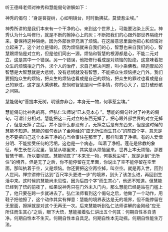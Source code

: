 听王德峰老师对神秀和慧能偈句讲解如下：

神秀的偈句：“身是菩提树，心如明镜台，时时勤拂拭，莫使惹尘埃。”

神秀所讲的是我们本来有一个干净的心，来到这个世界上，可能要沾染上灰尘。神秀认为什么叫修行，就是不断的擦掉心上的灰；不断把我们的心跟外部世界隔绝开来，要保持这种隔绝，因为外部世界充满了烦恼。在这层意思里面他把心和烦恼对立起来了。这个对立是错的，因为烦恼就来自我们的心，智慧也来自我们的心，智慧跟烦恼是对立的，但是他们同出一源。烦恼和智慧的根源都是心，不能二元对立，这是其中一个错误。另一个错误，他把修行看成是对烦恼的拒绝，这意味着把众生的烦恼拒之门外，求个人的治疗，求自己解决问题，叫小乘佛教。释迦摩尼的智慧是大智慧就是大悲悯，没有悲悯就没有智慧，不能把众生烦恼拒之门外。我们要拥抱众生的烦恼，把众生的烦恼也看成是自己的烦恼，把众生的罪过也看成是自己的罪过，这才是大乘佛教。悲悯和智慧是同一件事情，你的心大了，应打破形骸之间隔。

慧能偈句“菩提本无树，明镜亦非台，本身无一物，何事惹尘埃。”

慧能偈句比神秀的高，但弘仁法师说“已未见本心  ”。慧能的偈句针对了神秀的偈句，可谓针分相对。慧能把这二元对立的东西无掉了，把心跟外部世界的对立无掉了，但是无掉了之后，并不是什么都没有了。无掉之后是有东西来，但是这时候的慧能不知道。慧能的偈句表达了金刚经的“应无所住而生其心”的前四个字，意思是也不要把自己这个本来干净的心当会事住在那里了，那样叫着了净相。有的人爱憎分明、不能接受任何的污垢，这也是一个病态，  叫着了净相。莲花是佛教的象征，却生长在污泥里，智慧从哪里来，其实是从烦恼里来。世界上本无烦恼，那要智慧干嘛，所以要彻底。慧能彻底了“本来无一物，何事惹尘埃”，就是达到“无所住”的境界。但是无了之后，你不能停留在无里面，你说出了空不能停留在空里面，那叫执着于空，又是烦恼。你还要把这空再空掉，叫空空。就是再入世，回到人世间。禅宗讲修行达到“百尺竿头更进一步”的境界，到头了该怎么进，再回到生活中来。这时候的慧能尚未见性，因为后四个字“而生其心”，他还不知道。但慧能已经到了悟的前夜了，如果说神秀只在门外未入门内，那么慧能已经是站在门槛上了，他只要在跨一步就进去了。弘仁法师看到这个偈句之后，他做了一个动作，用鞋子把他擦了，这个动作其实有禅意：慧能的境界表达是无的境界，但不能停留在无里面，擦掉就是对这个无再无一次。后来慧能听到弘仁法师讲解的金刚经“应无所住而生其心”之后，眼下大悟，慧能接着弘仁讲出五个何其：何期自性本自清净。何期自性本不生灭。何期自性本自具足。何期自性本无动摇。何期自性能生万法。